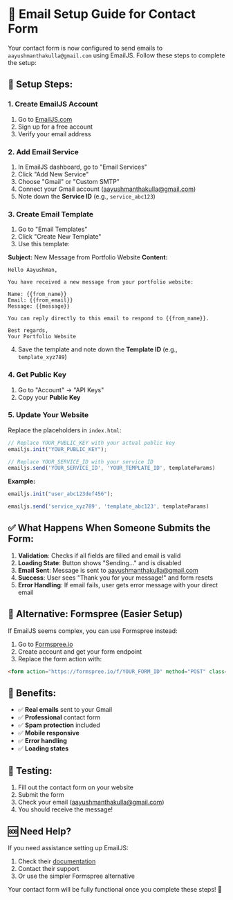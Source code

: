 # 📧 Email Setup Guide for Contact Form

Your contact form is now configured to send emails to `aayushmanthakulla@gmail.com` using EmailJS. Follow these steps to complete the setup:

## 🚀 Setup Steps:

### 1. Create EmailJS Account
1. Go to [EmailJS.com](https://www.emailjs.com/)
2. Sign up for a free account
3. Verify your email address

### 2. Add Email Service
1. In EmailJS dashboard, go to "Email Services"
2. Click "Add New Service"
3. Choose "Gmail" or "Custom SMTP"
4. Connect your Gmail account (aayushmanthakulla@gmail.com)
5. Note down the **Service ID** (e.g., `service_abc123`)

### 3. Create Email Template
1. Go to "Email Templates"
2. Click "Create New Template"
3. Use this template:

**Subject:** New Message from Portfolio Website
**Content:**
```
Hello Aayushman,

You have received a new message from your portfolio website:

Name: {{from_name}}
Email: {{from_email}}
Message: {{message}}

You can reply directly to this email to respond to {{from_name}}.

Best regards,
Your Portfolio Website
```

4. Save the template and note down the **Template ID** (e.g., `template_xyz789`)

### 4. Get Public Key
1. Go to "Account" → "API Keys"
2. Copy your **Public Key**

### 5. Update Your Website
Replace the placeholders in `index.html`:

```javascript
// Replace YOUR_PUBLIC_KEY with your actual public key
emailjs.init("YOUR_PUBLIC_KEY");

// Replace YOUR_SERVICE_ID with your service ID
emailjs.send('YOUR_SERVICE_ID', 'YOUR_TEMPLATE_ID', templateParams)
```

**Example:**
```javascript
emailjs.init("user_abc123def456");

emailjs.send('service_xyz789', 'template_abc123', templateParams)
```

## ✅ What Happens When Someone Submits the Form:

1. **Validation**: Checks if all fields are filled and email is valid
2. **Loading State**: Button shows "Sending..." and is disabled
3. **Email Sent**: Message is sent to aayushmanthakulla@gmail.com
4. **Success**: User sees "Thank you for your message!" and form resets
5. **Error Handling**: If email fails, user gets error message with your direct email

## 🔧 Alternative: Formspree (Easier Setup)

If EmailJS seems complex, you can use Formspree instead:

1. Go to [Formspree.io](https://formspree.io/)
2. Create account and get your form endpoint
3. Replace the form action with:
```html
<form action="https://formspree.io/f/YOUR_FORM_ID" method="POST" class="contact-form" id="contactForm">
```

## 🎯 Benefits:

- ✅ **Real emails** sent to your Gmail
- ✅ **Professional** contact form
- ✅ **Spam protection** included
- ✅ **Mobile responsive**
- ✅ **Error handling**
- ✅ **Loading states**

## 📱 Testing:

1. Fill out the contact form on your website
2. Submit the form
3. Check your email (aayushmanthakulla@gmail.com)
4. You should receive the message!

## 🆘 Need Help?

If you need assistance setting up EmailJS:
1. Check their [documentation](https://www.emailjs.com/docs/)
2. Contact their support
3. Or use the simpler Formspree alternative

Your contact form will be fully functional once you complete these steps! 🚀 